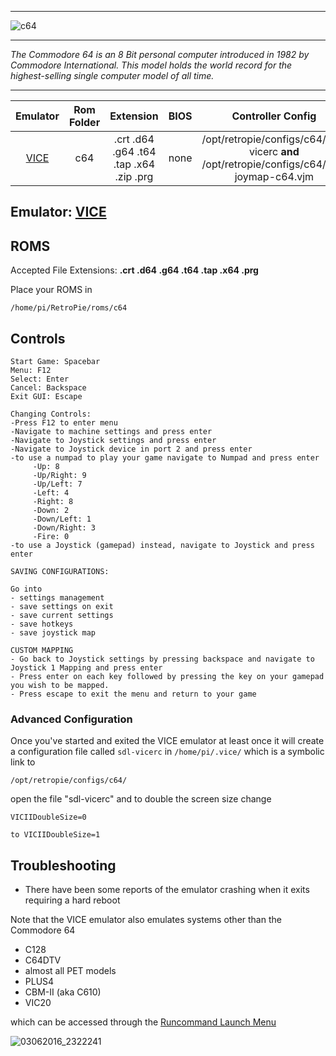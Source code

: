 ***
![c64](https://cloud.githubusercontent.com/assets/10035308/12191151/2f3aaf48-b58e-11e5-92e5-b39455579c63.png)
***
_The Commodore 64 is an 8 Bit personal computer introduced in 1982 by Commodore International. This model holds the world record for the highest-selling single computer model of all time._
***

| Emulator | Rom Folder | Extension | BIOS |  Controller Config |
| :---: | :---: | :---: | :---: | :---: |
| [VICE](http://vice-emu.sourceforge.net/) | c64 | .crt .d64 .g64 .t64 .tap .x64 .zip .prg | none | /opt/retropie/configs/c64/sdl-vicerc **and** /opt/retropie/configs/c64/sdl-joymap-c64.vjm|

## Emulator: [VICE](http://vice-emu.sourceforge.net/)

## ROMS
Accepted File Extensions: **.crt .d64 .g64 .t64 .tap .x64 .prg**

Place your ROMS in
```shell
/home/pi/RetroPie/roms/c64
```
## Controls
```shell
Start Game: Spacebar
Menu: F12
Select: Enter
Cancel: Backspace
Exit GUI: Escape

Changing Controls:
-Press F12 to enter menu
-Navigate to machine settings and press enter
-Navigate to Joystick settings and press enter
-Navigate to Joystick device in port 2 and press enter
-to use a numpad to play your game navigate to Numpad and press enter
     -Up: 8
     -Up/Right: 9
     -Up/Left: 7
     -Left: 4
     -Right: 8
     -Down: 2
     -Down/Left: 1
     -Down/Right: 3
     -Fire: 0
-to use a Joystick (gamepad) instead, navigate to Joystick and press enter

SAVING CONFIGURATIONS:

Go into 
- settings management
- save settings on exit
- save current settings
- save hotkeys
- save joystick map

CUSTOM MAPPING
- Go back to Joystick settings by pressing backspace and navigate to Joystick 1 Mapping and press enter
- Press enter on each key followed by pressing the key on your gamepad you wish to be mapped.
- Press escape to exit the menu and return to your game
```
### Advanced Configuration
Once you've started and exited the VICE emulator at least once it will create a configuration file called `sdl-vicerc` in `/home/pi/.vice/` which is a symbolic link to 
```shell
/opt/retropie/configs/c64/ 
```
open the file "sdl-vicerc" and to double the screen size change
```shell 
VICIIDoubleSize=0
 
to VICIIDoubleSize=1 
```
## Troubleshooting
* There have been some reports of the emulator crashing when it exits requiring a hard reboot

Note that the VICE emulator also emulates systems other than the Commodore 64 

- C128
- C64DTV
- almost all PET models
- PLUS4
- CBM-II (aka C610) 
- VIC20

which can be accessed through the [Runcommand Launch Menu](runcommand)

![03062016_2322241](https://cloud.githubusercontent.com/assets/10035308/13558061/dc5eeade-e3b7-11e5-94cc-4891ccafe15a.png)
